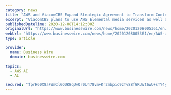 ```yaml
---
category: news
title: "AWS and ViacomCBS Expand Strategic Agreement to Transform Content Creation and Delivery"
excerpt: "ViacomCBS plans to use AWS Elemental media services as well as AWS machine learning technologies, including Amazon Rekognition (AWS’s service that adds intelligent image and video analysis to ..."
publishedDateTime: 2020-12-08T14:12:00Z
originalUrl: "https://www.businesswire.com/news/home/20201208005361/en/AWS-and-ViacomCBS-Expand-Strategic-Agreement-to-Transform-Content-Creation-and-Delivery"
webUrl: "https://www.businesswire.com/news/home/20201208005361/en/AWS-and-ViacomCBS-Expand-Strategic-Agreement-to-Transform-Content-Creation-and-Delivery"
type: article

provider:
  name: Business Wire
  domain: businesswire.com

topics:
  - AWS AI
  - AI

secured: "fprH60X8aFWmClGQUKBqUvQr0U478vm+Kr2mbpic9zTv88fGRUVt6wU+sTY4yZVwkVmpURnGGyf05hjOYgh306obfsvFjdOpxHI2+9Nd8uVdMucL+9RL+l8cbwraofYPbyoqeM+DkSXVnOAMlQyduqoXJxldeQzzH7E699Y2m51/XubgVla3ISZxYMViU6W8OAaApse18etogQZeZdIuHLjG3mXnLbWU0jZTbe0e8EBAN4c+zgjU7k5MlBNwLNphgy6Ubo1nDxximJwzoYuvNHeEiLRQsFlTQjWtmLHMrnJL6SE9tRNiDd4xX/EzrrkXZL1GpbqYFfVVClNXep+qZEUSHLVBLAG+M9B0fESqlPk=;MtIluq18uN0PpMZ2KGPSAA=="
---
```


